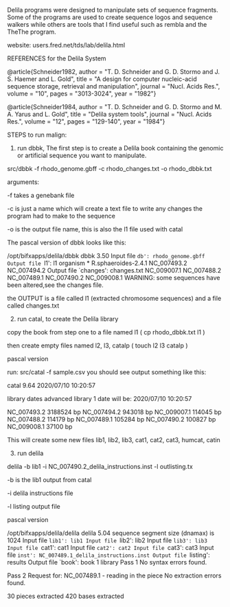 Delila programs were designed to manipulate sets of sequence fragments. 
Some of the programs are used to create sequence logos and sequence walkers 
while others are tools that I find useful such as rembla and the TheThe program.

website:  users.fred.net/tds/lab/delila.html


REFERENCES for the Delila System

   @article{Schneider1982,
   author = "T. D. Schneider
   and G. D. Stormo
   and J. S. Haemer
   and L. Gold",
   title = "A design for computer nucleic-acid sequence storage,
   retrieval and manipulation",
   journal = "Nucl. Acids Res.",
   volume = "10",
   pages = "3013-3024",
   year = "1982"}


   @article{Schneider1984,
   author = "T. D. Schneider
   and G. D. Stormo
   and M. A. Yarus
   and L. Gold",
   title = "Delila system tools",
   journal = "Nucl. Acids Res.",
   volume = "12",
   pages = "129-140",
   year = "1984"}


 STEPS to run malign:

1) run dbbk, The first step is to create a Delila book containing the genomic or artificial sequence you want to manipulate. 

src/dbbk -f rhodo_genome.gbff -c rhodo_changes.txt  -o rhodo_dbbk.txt

arguments:

-f takes a genebank file

-c  is just a name which will create a text file to write any changes the program had to make to the sequence

-o is the output file name, this is also the l1 file used with catal



The pascal version of dbbk looks like this:

/opt/bifxapps/delila/dbbk
 dbbk 3.50
Input file `db': rhodo_genome.gbff
Output file `l1': l1
organism * R.sphaeroides-2.4.1
NC_007493.2
NC_007494.2
Output file `changes': changes.txt
NC_009007.1
NC_007488.2
NC_007489.1
NC_007490.2
NC_009008.1
WARNING: some sequences have been altered,see the changes file.

the OUTPUT is a file called l1 (extracted chromosome sequences) and a file called changes.txt


2) run catal, to create the Delila library

  copy the book from step one to a file named l1  ( cp rhodo_dbbk.txt l1 )

  then create empty files named l2, l3, catalp    ( touch l2 l3 catalp )


pascal version  

run:  src/catal -f sample.csv
you should see output something like this:

 catal 9.64 2020/07/10 10:20:57

 library dates advanced
 library 1 date will be: 2020/07/10 10:20:57

 NC_007493.2 3188524 bp
 NC_007494.2 943018 bp
 NC_009007.1 114045 bp
 NC_007488.2 114179 bp
 NC_007489.1 105284 bp
 NC_007490.2 100827 bp
 NC_009008.1  37100 bp


This will create some new files  lib1, lib2, lib3, cat1, cat2, cat3, humcat, catin

3) run delila

delila -b lib1 -i NC_007490.2_delila_instructions.inst -l outlisting.tx

-b is the lib1 output from catal

-i delila instructions file

-l listing output file

pascal version

/opt/bifxapps/delila/delila 
delila 5.04
sequence segment size (dnamax) is 1024
Input file `lib1': lib1
Input file `lib2': lib2
Input file `lib3': lib3
Input file `cat1': cat1
Input file `cat2': cat2
Input file `cat3': cat3
Input file `inst': NC_007489.1_delila_instructions.inst
Output file `listing': results
Output file `book': book
1 library
Pass 1
No syntax errors found.

Pass 2
Request for: NC_007489.1 - reading in the piece
No extraction errors found.

30 pieces extracted
420 bases extracted

